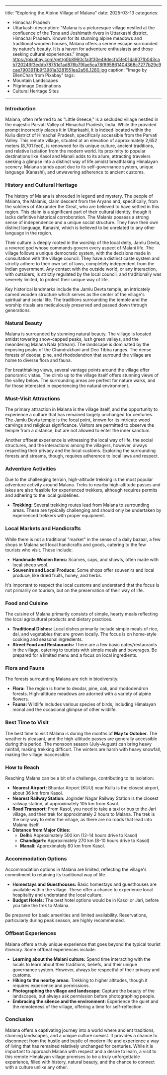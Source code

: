 
---
title: "Exploring the Alpine Village of Malana"
date: 2025-03-13
categories:
  - Himachal Pradesh
  - Uttarkashi
description: "Malana is a picturesque village nestled at the confluence of the Tons and Joshimath rivers in Uttarkashi district, Himachal Pradesh. Known for its stunning alpine meadows and traditional wooden houses, Malana offers a serene escape surrounded by nature's beauty. It is a haven for adventure enthusiasts and those seeking cultural experiences."
image: https://pixabay.com/get/g0b8960cfa3f30e49decfb5fe014a607fb043cab720246f3eddb78751d1ad876b79fae5ca78f895861404368c7277b29c9cae7903911b9f3981a3281551ea2a56_1280.jpg
caption: "Image by EllenChan from Pixabay"
tags: 
  - Mountain Landscapes
  - Pilgrimage Destinations
  - Cultural Heritage Sites
---


### **Introduction**

Malana, often referred to as "Little Greece," is a secluded village nestled in the majestic Parvati Valley of Himachal Pradesh, India. While the provided prompt incorrectly places it in Uttarkashi, it is indeed located within the Kullu district of Himachal Pradesh, specifically accessible from the Parvati Valley. This remote village, situated at an elevation of approximately 2,652 meters (8,701 feet), is renowned for its unique culture, ancient traditions, and relative isolation from the modern world. Its proximity to popular destinations like Kasol and Manali adds to its allure, attracting travelers seeking a glimpse into a distinct way of life amidst breathtaking Himalayan scenery. Malana stands apart due to its self-governance system, unique language (Kanashi), and unwavering adherence to ancient customs.

### **History and Cultural Heritage**

The history of Malana is shrouded in legend and mystery. The people of Malana, the Malanis, claim descent from the Aryans and, specifically, from the soldiers of Alexander the Great, who are believed to have settled in this region. This claim is a significant part of their cultural identity, though it lacks definitive historical corroboration. The Malanis possess a strong sense of independence and a unique social structure. They have their own distinct language, Kanashi, which is believed to be unrelated to any other language in the region.

Their culture is deeply rooted in the worship of the local deity, Jamlu Devta, a revered god whose commands govern every aspect of Malani life. The village follows a unique democratic system, with the decisions made in consultation with the village council. They have a distinct caste system and strictly adhere to their own set of laws, completely independent from the Indian government. Any contact with the outside world, or any interaction, with outsiders, is strictly regulated by the local council, and traditionally was severely limited, to protect their unique way of life.

Key historical landmarks include the Jamlu Devta temple, an intricately carved wooden structure which serves as the center of the village's spiritual and social life. The traditions surrounding the temple and the worship rituals are meticulously preserved and passed down through generations. <placeholder image tag for Jamlu Devta Temple>

### **Natural Beauty**

Malana is surrounded by stunning natural beauty. The village is located amidst towering snow-capped peaks, lush green valleys, and the meandering Malana Nala (stream). The landscape is dominated by the imposing peaks of the Chandrakhani and Deo Tibba ranges. The dense forests of deodar, pine, and rhododendron that surround the village are home to diverse flora and fauna.

For breathtaking views, several vantage points around the village offer panoramic vistas. The climb up to the village itself offers stunning views of the valley below. <placeholder image tag for View of the Malana Valley> The surrounding areas are perfect for nature walks, and for those interested in experiencing the natural environment.

### **Must-Visit Attractions**

The primary attraction in Malana is the village itself, and the opportunity to experience a culture that has remained largely unchanged for centuries. The Jamlu Devta temple is the focal point, known for its intricate wood carvings and religious significance. Visitors are permitted to observe the temple from a distance, but are not allowed to enter the inner sanctum. <placeholder image tag for Malana Village>

Another offbeat experience is witnessing the local way of life, the social structures, and the interactions among the villagers, however, always respecting their privacy and the local customs. Exploring the surrounding forests and streams, though, requires adherence to local laws and respect.

### **Adventure Activities**

Due to the challenging terrain, high-altitude trekking is the most popular adventure activity around Malana. Treks to nearby high-altitude passes and lakes are also feasible for experienced trekkers, although requires permits and adhering to the local guidelines.

*   **Trekking:** Several trekking routes lead from Malana to surrounding areas. These are typically challenging and should only be undertaken by experienced trekkers with proper equipment.

<placeholder image tag for Trekking in the Malana region>

### **Local Markets and Handicrafts**

While there is not a traditional "market" in the sense of a daily bazaar, a few shops in Malana sell local handicrafts and goods, catering to the few tourists who visit. These include:

*   **Handmade Woolen Items:** Scarves, caps, and shawls, often made with local sheep wool.
*   **Souvenirs and Local Produce:** Some shops offer souvenirs and local produce, like dried fruits, honey, and herbs.

It's important to respect the local customs and understand that the focus is not primarily on tourism, but on the preservation of their way of life.

### **Food and Cuisine**

The cuisine of Malana primarily consists of simple, hearty meals reflecting the local agricultural products and dietary practices.

*   **Traditional Dishes:** Local dishes primarily include simple meals of rice, dal, and vegetables that are grown locally. The focus is on home-style cooking and seasonal ingredients.
*   **Street Food and Restaurants:** There are a few basic cafes/restaurants in the village, catering to tourists with simple meals and beverages. Be prepared for a limited menu and a focus on local ingredients.

### **Flora and Fauna**

The forests surrounding Malana are rich in biodiversity.

*   **Flora:** The region is home to deodar, pine, oak, and rhododendron forests. High-altitude meadows are adorned with a variety of alpine flowers.
*   **Fauna:** Wildlife includes various species of birds, including Himalayan monal and the occasional glimpse of other wildlife.

### **Best Time to Visit**

The best time to visit Malana is during the months of **May to October**. The weather is pleasant, and the high-altitude passes are generally accessible during this period. The monsoon season (July-August) can bring heavy rainfall, making trekking difficult. The winters are harsh with heavy snowfall, making the village inaccessible.

### **How to Reach**

Reaching Malana can be a bit of a challenge, contributing to its isolation:

*   **Nearest Airport:** Bhuntar Airport (KUU) near Kullu is the closest airport, about 36 km from Kasol.
*   **Nearest Railway Station:** Joginder Nagar Railway Station is the closest railway station, at approximately 105 km from Kasol.
*   **Road Transport:** From Kasol, you need to take a taxi or bus to the Jari village, and then trek for approximately 2 hours to Malana. The trek is the only way to enter the village, as there are no roads that lead into Malana itself.
*   **Distance from Major Cities:**
    *   **Delhi:** Approximately 500 km (12-14 hours drive to Kasol)
    *   **Chandigarh:** Approximately 270 km (8-10 hours drive to Kasol)
    *   **Manali:** Approximately 80 km from Kasol.

### **Accommodation Options**

Accommodation options in Malana are limited, reflecting the village's commitment to retaining its traditional way of life.

*   **Homestays and Guesthouses:** Basic homestays and guesthouses are available within the village. These offer a chance to experience local hospitality and understand the local culture.
*   **Budget Hotels:** The best hotel options would be in Kasol or Jari, before you take the trek to Malana.

Be prepared for basic amenities and limited availability. Reservations, particularly during peak season, are highly recommended.

### **Offbeat Experiences**

Malana offers a truly unique experience that goes beyond the typical tourist itinerary. Some offbeat experiences include:

*   **Learning about the Malani culture:** Spend time interacting with the locals to learn about their traditions, beliefs, and their unique governance system. However, always be respectful of their privacy and customs.
*   **Hiking to the nearby areas:** Trekking to higher altitudes, though it requires experience and permissions.
*   **Photographing the village and landscape:** Capture the beauty of the landscapes, but always ask permission before photographing people.
*   **Embracing the silence and the environment:** Experience the quiet and the remoteness of the village, offering a time for self-reflection.

### **Conclusion**

Malana offers a captivating journey into a world where ancient traditions, stunning landscapes, and a unique culture coexist. It provides a chance to disconnect from the hustle and bustle of modern life and experience a way of living that has remained relatively unchanged for centuries. While it is important to approach Malana with respect and a desire to learn, a visit to this remote Himalayan village promises to be a truly unforgettable experience, filled with history, natural beauty, and the chance to connect with a culture unlike any other.


